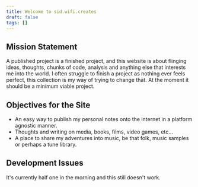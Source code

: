 ```yaml
---
title: Welcome to sid.wifi.creates
draft: false
tags: []
---
```

## Mission Statement

A published project is a finished project, and this website is about flinging ideas, thoughts, chunks of code, analysis and anything else that interests me into the world. I often struggle to finish a project as nothing ever feels perfect, this collection is my way of trying to change that. At the moment it should be a minimum viable project.

## Objectives for the Site

- An easy way to publish my personal notes onto the internet in a platform agnostic manner.
- Thoughts and writing on media, books, films, video games, etc...
- A place to share my adventures into music, be that folk, music samples or perhaps a tune library. 

## Development Issues

It's currently half one in the morning and this still doesn't work.
